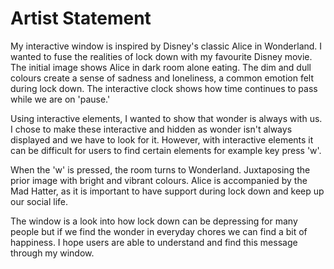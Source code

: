# Artist Statement

My interactive window is inspired by Disney's classic Alice in Wonderland. I wanted
to fuse the realities of lock down with my favourite Disney movie. The initial image
shows Alice in dark room alone eating. The dim and dull colours create a sense of 
sadness and loneliness, a common emotion felt during lock down. The interactive clock
shows how time continues to pass while we are on 'pause.' 

Using interactive elements, I wanted to show that wonder is always with us. I chose
to make these interactive and hidden as wonder isn't always displayed and we have to
look for it. However, with interactive elements it can be difficult for users to find certain
elements for example key press 'w'. 

When the 'w' is pressed, the room turns to Wonderland. Juxtaposing the
prior image with bright and vibrant colours. Alice is accompanied by the Mad Hatter, as it
is important to have support during lock down and keep up our social life. 

The window is a look into how lock down can be depressing for many people but if 
we find the wonder in everyday chores we can find a bit of happiness. I hope users are
able to understand and find this message through my window. 


